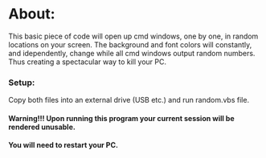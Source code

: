 # About:
This basic piece of code will open up cmd windows, one by one, in random locations on your screen. The background and font colors will constantly, and idependently, change while all cmd windows output random numbers. Thus creating a spectacular way to kill your PC.

### Setup:
Copy both files into an external drive (USB etc.) and run random.vbs file.

#### Warning!!! Upon running this program your current session will be rendered unusable. 
#### You will need to restart your PC.
